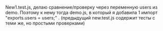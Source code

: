 New1.test.js, делаю сравнение/проверку через переменную users из demo. 
Поэтому к нему тогда demo.js, в который я добавила 1 импорт "exports.users = users;" .
(предыдущий new.test.js содержит тесты с теми же, но простыми проверками)
